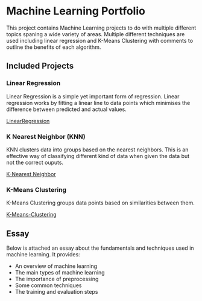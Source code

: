 # Machine Learning Portfolio

This project contains Machine Learning projects to do with multiple different topics spaning a wide variety of areas. Multiple different techniques are used including linear regression and K-Means Clustering with comments to outline the benefits of each algorithm.


## Included Projects

### Linear Regression
Linear Regression is a simple yet important form of regression. Linear regression works by fitting a linear line to data points which minimises the difference between predicted and actual values.

[LinearRegression](LinearRegression/Linear_regretion_demonstration.ipynb)
### K Nearest Neighbor (KNN)
KNN clusters data into groups based on the nearest neighbors. This is an effective way of classifying different kind of data when given the data but not the correct ouputs.

[K-Nearest Neighbor](KNN/KNearestNeighbor_demonstration.ipynb)

### K-Means Clustering
K-Means Clustering groups data points based on similarities between them.

[K-Means-Clustering](K_Means_Clustering/K_means_clustering.ipynb)

## Essay
Below is attached an essay about the fundamentals and techniques used in machine learning. It provides:
- An overview of machine learning
- The main types of machine learning
- The importance of preprocessing
- Some common techniques
- The training and evaluation steps

